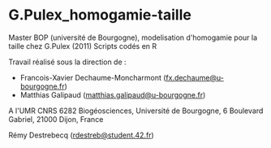 G.Pulex_homogamie-taille
========================

Master BOP (université de Bourgogne), modelisation d'homogamie pour la taille chez G.Pulex (2011)
Scripts codés en R

Travail réalisé sous la direction de :
  - Francois-Xavier Dechaume-Moncharmont (fx.dechaume@u-bourgogne.fr)
  - Matthias Galipaud (matthias.galipaud@u-bourgogne.fr)
  
A l'UMR CNRS 6282 Biogéosciences, Université de Bourgogne, 6 Boulevard Gabriel, 21000 Dijon, France

Rémy Destrebecq (rdestreb@student.42.fr)
